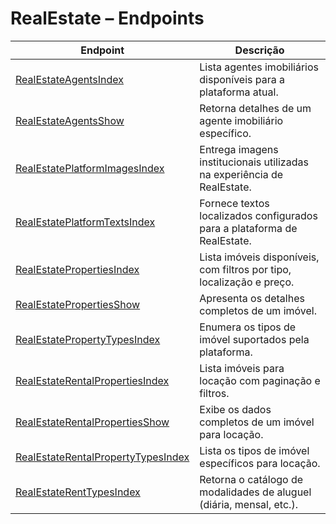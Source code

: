# RealEstate – Endpoints

| Endpoint | Descrição |
| -------- | --------- |
| [RealEstateAgentsIndex](RealEstateAgentsIndex.md) | Lista agentes imobiliários disponíveis para a plataforma atual. |
| [RealEstateAgentsShow](RealEstateAgentsShow.md) | Retorna detalhes de um agente imobiliário específico. |
| [RealEstatePlatformImagesIndex](RealEstatePlatformImagesIndex.md) | Entrega imagens institucionais utilizadas na experiência de RealEstate. |
| [RealEstatePlatformTextsIndex](RealEstatePlatformTextsIndex.md) | Fornece textos localizados configurados para a plataforma de RealEstate. |
| [RealEstatePropertiesIndex](RealEstatePropertiesIndex.md) | Lista imóveis disponíveis, com filtros por tipo, localização e preço. |
| [RealEstatePropertiesShow](RealEstatePropertiesShow.md) | Apresenta os detalhes completos de um imóvel. |
| [RealEstatePropertyTypesIndex](RealEstatePropertyTypesIndex.md) | Enumera os tipos de imóvel suportados pela plataforma. |
| [RealEstateRentalPropertiesIndex](RealEstateRentalPropertiesIndex.md) | Lista imóveis para locação com paginação e filtros. |
| [RealEstateRentalPropertiesShow](RealEstateRentalPropertiesShow.md) | Exibe os dados completos de um imóvel para locação. |
| [RealEstateRentalPropertyTypesIndex](RealEstateRentalPropertyTypesIndex.md) | Lista os tipos de imóvel específicos para locação. |
| [RealEstateRentTypesIndex](RealEstateRentTypesIndex.md) | Retorna o catálogo de modalidades de aluguel (diária, mensal, etc.). |

